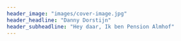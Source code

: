 ```yaml
---
header_image: "images/cover-image.jpg"
header_headline: "Danny Dorstijn"
header_subheadline: "Hey daar, Ik ben Pension Almhof"
---
```

